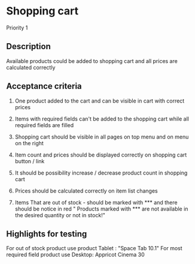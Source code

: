 # Shopping cart
Priority 1
## Description
Available products could be added to shopping cart and all prices are calculated correctly
## Acceptance criteria
1)	One product added to the cart and can be visible in cart with correct prices

2)  Items with required fields can't be added to the shopping cart while all required fields are filled

2)	Shopping cart should be visible in all pages on top menu and on menu on the right

3)	Item count and prices should be displayed correctly on shopping cart button / link

4)	It should be possibility increase / decrease product count in shopping cart

5)	Prices should be calculated correctly on item list changes

6)  Items That are out of stock - should be marked with *** and there should be notice in red " Products marked with *** are not available in the desired quantity or not in stock!"


## Highlights for testing
For out of stock product use product Tablet : "Space Tab 10.1"
For most required field product use Desktop: Appricot Cinema 30
